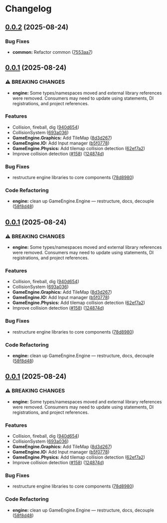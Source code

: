 # Changelog

## [0.0.2](https://github.com/braybrandon/Game-Engine/compare/physics-v0.0.1...physics-v0.0.2) (2025-08-24)


### Bug Fixes

* **common:** Refactor common ([7553aa7](https://github.com/braybrandon/Game-Engine/commit/7553aa7dc44d6d6ef296e0e16c4b3de5b0ed4223))

## [0.0.1](https://github.com/braybrandon/Game-Engine/compare/physics-v0.0.1...physics-v0.0.1) (2025-08-24)


### ⚠ BREAKING CHANGES

* **engine:** Some types/namespaces moved and external library references were removed. Consumers may need to update using statements, DI registrations, and project references.

### Features

* Collision, fireball, dig ([940d654](https://github.com/braybrandon/Game-Engine/commit/940d65451c09531e65e63f37af5cf554ced558da))
* CollisionSystem ([693a036](https://github.com/braybrandon/Game-Engine/commit/693a036cb6d0353963b4023189ae74b9ef613166))
* **GameEngine.Graphics:** Add TileMap ([8d3d267](https://github.com/braybrandon/Game-Engine/commit/8d3d26725774e451e0998ab79481248b2407a712))
* **GameEngine.IO:** Add Input manager ([b5f0778](https://github.com/braybrandon/Game-Engine/commit/b5f0778cf9d62faa9d2d0b689c4408058f0e3b56))
* **GameEngine.Physics:** Add tilemap collision detection ([62ef7a2](https://github.com/braybrandon/Game-Engine/commit/62ef7a231742e120d3708d392560b66d8d8bb8c7))
* Improve collision detection ([#158](https://github.com/braybrandon/Game-Engine/issues/158)) ([124874d](https://github.com/braybrandon/Game-Engine/commit/124874da3c9422e60c234eeda1c746644f868263))


### Bug Fixes

* restructure engine libraries to core components ([78d8980](https://github.com/braybrandon/Game-Engine/commit/78d898051a13c3418f64539c92dd177eb7fd7603))


### Code Refactoring

* **engine:** clean up GameEngine.Engine — restructure, docs, decouple ([58f8d48](https://github.com/braybrandon/Game-Engine/commit/58f8d481363d005af60855b5893917e9f35a133b))

## [0.0.1](https://github.com/braybrandon/Game-Engine/compare/v0.0.1...v0.0.1) (2025-08-24)


### ⚠ BREAKING CHANGES

* **engine:** Some types/namespaces moved and external library references were removed. Consumers may need to update using statements, DI registrations, and project references.

### Features

* Collision, fireball, dig ([940d654](https://github.com/braybrandon/Game-Engine/commit/940d65451c09531e65e63f37af5cf554ced558da))
* CollisionSystem ([693a036](https://github.com/braybrandon/Game-Engine/commit/693a036cb6d0353963b4023189ae74b9ef613166))
* **GameEngine.Graphics:** Add TileMap ([8d3d267](https://github.com/braybrandon/Game-Engine/commit/8d3d26725774e451e0998ab79481248b2407a712))
* **GameEngine.IO:** Add Input manager ([b5f0778](https://github.com/braybrandon/Game-Engine/commit/b5f0778cf9d62faa9d2d0b689c4408058f0e3b56))
* **GameEngine.Physics:** Add tilemap collision detection ([62ef7a2](https://github.com/braybrandon/Game-Engine/commit/62ef7a231742e120d3708d392560b66d8d8bb8c7))
* Improve collision detection ([#158](https://github.com/braybrandon/Game-Engine/issues/158)) ([124874d](https://github.com/braybrandon/Game-Engine/commit/124874da3c9422e60c234eeda1c746644f868263))


### Bug Fixes

* restructure engine libraries to core components ([78d8980](https://github.com/braybrandon/Game-Engine/commit/78d898051a13c3418f64539c92dd177eb7fd7603))


### Code Refactoring

* **engine:** clean up GameEngine.Engine — restructure, docs, decouple ([58f8d48](https://github.com/braybrandon/Game-Engine/commit/58f8d481363d005af60855b5893917e9f35a133b))

## [0.0.1](https://github.com/braybrandon/Game-Engine/compare/v0.1.3...v0.0.1) (2025-08-24)


### ⚠ BREAKING CHANGES

* **engine:** Some types/namespaces moved and external library references were removed. Consumers may need to update using statements, DI registrations, and project references.

### Features

* Collision, fireball, dig ([940d654](https://github.com/braybrandon/Game-Engine/commit/940d65451c09531e65e63f37af5cf554ced558da))
* CollisionSystem ([693a036](https://github.com/braybrandon/Game-Engine/commit/693a036cb6d0353963b4023189ae74b9ef613166))
* **GameEngine.Graphics:** Add TileMap ([8d3d267](https://github.com/braybrandon/Game-Engine/commit/8d3d26725774e451e0998ab79481248b2407a712))
* **GameEngine.IO:** Add Input manager ([b5f0778](https://github.com/braybrandon/Game-Engine/commit/b5f0778cf9d62faa9d2d0b689c4408058f0e3b56))
* **GameEngine.Physics:** Add tilemap collision detection ([62ef7a2](https://github.com/braybrandon/Game-Engine/commit/62ef7a231742e120d3708d392560b66d8d8bb8c7))
* Improve collision detection ([#158](https://github.com/braybrandon/Game-Engine/issues/158)) ([124874d](https://github.com/braybrandon/Game-Engine/commit/124874da3c9422e60c234eeda1c746644f868263))


### Bug Fixes

* restructure engine libraries to core components ([78d8980](https://github.com/braybrandon/Game-Engine/commit/78d898051a13c3418f64539c92dd177eb7fd7603))


### Code Refactoring

* **engine:** clean up GameEngine.Engine — restructure, docs, decouple ([58f8d48](https://github.com/braybrandon/Game-Engine/commit/58f8d481363d005af60855b5893917e9f35a133b))
